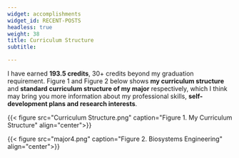```yaml
---
widget: accomplishments
widget_id: RECENT-POSTS
headless: true
weight: 38
title: Curriculum Structure
subtitle: 

---
```


I have earned **193.5 credits**, 30+ credits beyond my graduation requirement. Figure 1 and Figure 2 below shows **my curriculum structure** and **standard curriculum structure of my major** respectively, which I think may bring you more information about my professional skills, **self-development plans and research interests**.

{{< figure src="Curriculum Structure.png" caption="Figure 1. My Curriculum Structure"  align="center">}}

{{< figure src="major4.png" caption="Figure 2. Biosystems Engineering"  align="center">}}

